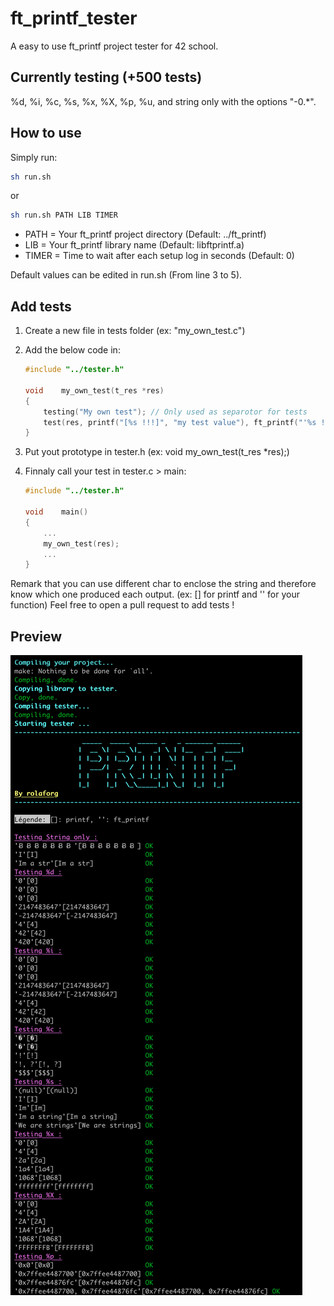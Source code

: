 # ft_printf_tester

A easy to use ft_printf project tester for 42 school.

## Currently testing (+500 tests)

%d, %i, %c, %s, %x, %X, %p, %u, and string only with the options "-0.*".

## How to use

Simply run:

``` bash
sh run.sh
```

or

``` bash
sh run.sh PATH LIB TIMER
```

- PATH = Your ft_printf project directory (Default: ../ft_printf)
- LIB = Your ft_printf library name (Default: libftprintf.a)
- TIMER = Time to wait after each setup log in seconds (Default: 0)

Default values can be edited in run.sh (From line 3 to 5).

## Add tests

1. Create a new file in tests folder (ex: "my_own_test.c")

2. Add the below code in:

    ```c
    #include "../tester.h"

    void    my_own_test(t_res *res)
    {
        testing("My own test"); // Only used as separotor for tests
        test(res, printf("[%s !!!]", "my test value"), ft_printf("'%s !!!'", "my test value")); // Real test
    }
    ```

3. Put yout prototype in tester.h (ex: void my_own_test(t_res *res);)

4. Finnaly call your test in tester.c > main:

    ```c
    #include "../tester.h"

    void    main()
    {
        ...
        my_own_test(res);
        ...
    }
    ```

Remark that you can use different char to enclose the string and therefore know which one produced each output. (ex: [] for printf and '' for your function)
Feel free to open a pull request to add tests !

## Preview

![Screen Shot](https://github.com/romslf/ft_printf_tester/blob/master/screenshot.PNG?raw=true)

